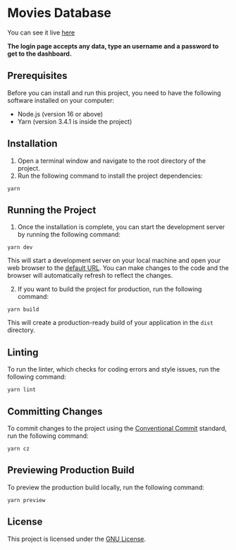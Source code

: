 # Movies Database

You can see it live [here](https://movies-db-mibsbalsante.vercel.app/)

**The login page accepts any data, type an username and a password to get to the dashboard.**

## Prerequisites

Before you can install and run this project, you need to have the following software installed on your computer:

- Node.js (version 16 or above)
- Yarn (version 3.4.1 is inside the project)

## Installation

1. Open a terminal window and navigate to the root directory of the project.
2. Run the following command to install the project dependencies:

```
yarn
```

## Running the Project

1. Once the installation is complete, you can start the development server by running the following command:

```
yarn dev
```

This will start a development server on your local machine and open your web browser to the [default URL](http://127.0.0.1:9000/). You can make changes to the code and the browser will automatically refresh to reflect the changes.

2. If you want to build the project for production, run the following command:

```
yarn build
```

This will create a production-ready build of your application in the `dist` directory.

## Linting

To run the linter, which checks for coding errors and style issues, run the following command:

```
yarn lint
```

## Committing Changes

To commit changes to the project using the [Conventional Commit](https://www.conventionalcommits.org/en/v1.0.0/) standard, run the following command:

```
yarn cz
```

## Previewing Production Build

To preview the production build locally, run the following command:

```
yarn preview
```

## License

This project is licensed under the [GNU License](./LICENSE).
